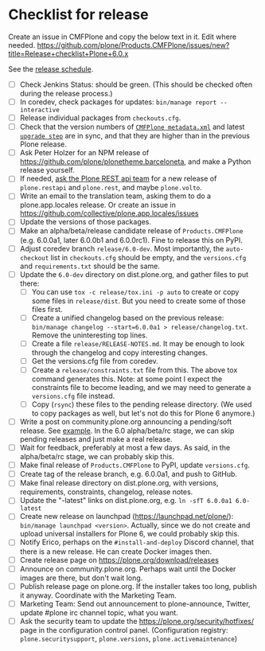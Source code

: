 # Checklist for release

Create an issue in CMFPlone and copy the below text in it.
Edit where needed.
https://github.com/plone/Products.CMFPlone/issues/new?title=Release+checklist+Plone+6.0.x

See the [release schedule](https://plone.org/download/release-schedule).

- [ ] Check Jenkins Status: should be green. (This should be checked often during the release process.)
- [ ] In coredev, check packages for updates: `bin/manage report --interactive`
- [ ] Release individual packages from `checkouts.cfg`.
- [ ] Check that the version numbers of [`CMFPlone metadata.xml`](https://github.com/plone/Products.CMFPlone/blob/master/Products/CMFPlone/profiles/default/metadata.xml) and latest [`upgrade step`](https://github.com/plone/plone.app.upgrade/blob/master/plone/app/upgrade/v60/configure.zcml) are in sync, and that they are higher than in the previous Plone release.
- [ ] Ask Peter Holzer for an NPM release of https://github.com/plone/plonetheme.barceloneta, and make a Python release yourself.
- [ ] If needed, [ask the Plone REST api team](https://github.com/plone/plone.restapi/issues) for a new release of `plone.restapi` and `plone.rest`, and maybe `plone.volto`.
- [ ] Write an email to the translation team, asking them to do a plone.app.locales release. Or create an issue in https://github.com/collective/plone.app.locales/issues
- [ ] Update the versions of those packages.
- [ ] Make an alpha/beta/release candidate release of `Products.CMFPlone` (e.g. 6.0.0a1, later 6.0.0b1 and 6.0.0rc1). Fine to release this on PyPI.
- [ ] Adjust coredev branch `release/6.0-dev`. Most importantly, the `auto-checkout` list in `checkouts.cfg` should be empty, and the `versions.cfg` and `requirements.txt` should be the same.
- [ ] Update the `6.0-dev` directory on dist.plone.org, and gather files to put there:
  - [ ] You can use `tox -c release/tox.ini -p auto` to create or copy some files in `release/dist`.  But you need to create some of those files first.
  - [ ] Create a unified changelog based on the previous release: `bin/manage changelog --start=6.0.0a1 > release/changelog.txt`. Remove the uninteresting top lines.
  - [ ] Create a file `release/RELEASE-NOTES.md`. It may be enough to look through the changelog and copy interesting changes.
  - [ ] Get the versions.cfg file from coredev.
  - [ ] Create a `release/constraints.txt` file from this. The above tox command generates this.  Note: at some point I expect the constraints file to become leading, and we may need to generate a `versions.cfg` file instead.
  - [ ] Copy (`rsync`) these files to the pending release directory.  (We used to copy packages as well, but let's not do this for Plone 6 anymore.)
- [ ] Write a post on community.plone.org announcing a pending/soft release. See [example](https://community.plone.org/t/plone-5-2-4-soft-released/13495).  In the 6.0 alpha/beta/rc stage, we can skip pending releases and just make a real release.
- [ ] Wait for feedback, preferably at most a few days.  As said, in the alpha/beta/rc stage, we can probably skip this.
- [ ] Make final release of `Products.CMFPlone` to PyPI, update `versions.cfg`.
- [ ] Create tag of the release branch, e.g. 6.0.0a1, and push to GitHub.
- [ ] Make final release directory on dist.plone.org, with versions, requirements, constraints, changelog, release notes.
- [ ] Update the "-latest" links on dist.plone.org, e.g. `ln -sfT 6.0.0a1 6.0-latest`
- [ ] Create new release on launchpad (https://launchpad.net/plone/): `bin/manage launchpad <version>`.  Actually, since we do not create and upload universal installers for Plone 6, we could probably skip this.
- [ ] Notify Erico, perhaps on the `#install-and-deploy` Discord channel, that there is a new release.  He can create Docker images then.
- [ ] Create release page on https://plone.org/download/releases
- [ ] Announce on community.plone.org.  Perhaps wait until the Docker images are there, but don't wait long.
- [ ] Publish release page on plone.org. If the installer takes too long, publish it anyway. Coordinate with the Marketing Team.
- [ ] Marketing Team: Send out announcement to plone-announce, Twitter, update #plone irc channel topic, what you want.
- [ ] Ask the security team to update the https://plone.org/security/hotfixes/ page in the configuration control panel. (Configuration registry: `plone.securitysupport`, `plone.versions`, `plone.activemaintenance`)

